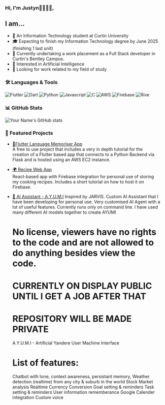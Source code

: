 ### Hi, I'm Justyn👋🧑🏾‍💻,
## I am...

- 📖 An Information Technology student at Curtin University
- 🎓 Expecting to finish my Information Technology degree by June 2025 (finishing 1 last unit)
- 💼 Currently undertaking a work placement as a Full Stack developer in Curtin's Bentley Campus.
- 🤔 Interested in Artificial Intelligence
- 👀 Looking for work related to my field of study

### 🛠️ Languages & Tools

![Flutter](https://img.shields.io/badge/-Flutter-blue?logo=flutter&logoColor=white)
![Dart](https://img.shields.io/badge/-Dart-green?logo=dart&logoColor=white)
![Python](https://img.shields.io/badge/-Python-purple?logo=python&logoColor=white)
![Javascript](https://img.shields.io/badge/-Javascript-yellow?logo=javascript&logoColor=white)
![C](https://img.shields.io/badge/-C-grey?logo=c&logoColor=white)
![AWS](https://img.shields.io/badge/-AWS-orange?logo=amazon-aws&logoColor=white)
![Firebase](https://img.shields.io/badge/-Firebase-red?logo=firebase&logoColor=white)
![Rive](https://img.shields.io/badge/-Rive-black?logo=rive&logoColor=white)

### 📊 GitHub Stats
![Your Name's GitHub stats](https://github-readme-stats.vercel.app/api?username=Justyn-M&show_icons=true&theme=tokyonight)

### 🚀 Featured Projects

- [📱Flutter Language Memoriser App](https://github.com/Justyn-M/language_memoriser)  
  A free to use project that includes a very in depth tutorial for the creation of a Flutter based app that connects to a Python Backend via Flask and is hosted using an AWS EC2 instance.
  
- [🌍 Recipe Web App](https://github.com/Justyn-M/recipe-organiser)  
  React-based app with Firebase integration for personal use of storing my cooking recipes. Includes a short tutorial on how to host it on Firebase.

- [🤖 AI Assistant - A.Y.U.M.I](https://github.com/Justyn-M/ai_assistant)
  Inspired by JARVIS.
  <Ongoing development>
  Custom AI Assistant that I have been developing for personal use. Very customised AI Agent with a lot of useful features. Currently runs only on command line.
  I have used many different AI models together to create AYUMI
  # No license, viewers have no rights to the code and are not allowed to do anything besides view the code.
  # CURRENTLY ON DISPLAY PUBLIC UNTIL I GET A JOB AFTER THAT
  # REPOSITORY WILL BE MADE PRIVATE
  A.Y.U.M.I - Artificial Yandere User Machine Interface
  # List of features:
    Chatbot with tone, context awareness, persistant memory, 
    Weather detection (realtime) from any city & suburb in the world
    Stock Market analysis
    Realtime Currency Conversion
    Goal setting & reminders
    Task setting & reminders
    User information rememberance
    Google Calender integration
    Custom voice
    
    
    


